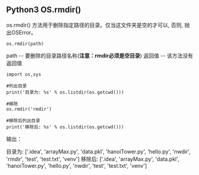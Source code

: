 ## Python3 OS.rmdir()

os.rmdir() 方法用于删除指定路径的目录。仅当这文件夹是空的才可以, 否则, 抛出OSError。

```
os.rmdir(path)
```
path -- 要删除的目录路径名称(**注意：rmdir必须是空目录**)
返回值 -- 该方法没有返回值

```
import os,sys

#列出目录
print('目录为: %s' % os.listdir(os.getcwd()))

#移除
os.rmdir('rmdir')

#移除后列出目录
print('移除后: %s' % os.listdir(os.getcwd()))
```
输出：
> 
目录为: ['.idea', 'arrayMax.py', 'data.pkl', 'hanoiTower.py', 'hello.py', 'nwdir', 'rmdir', 'test', 'test.txt', 'venv']
移除后: ['.idea', 'arrayMax.py', 'data.pkl', 'hanoiTower.py', 'hello.py', 'nwdir', 'test', 'test.txt', 'venv']

